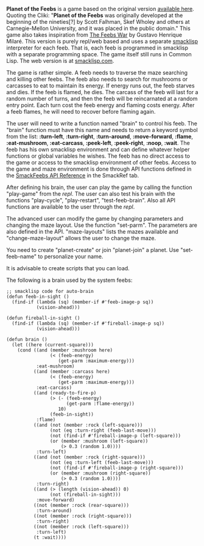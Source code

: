 __Planet of the Feebs__ is a game based on the original version [available here](http://www.cliki.net/Planet%20of%20the%20Feebs). Quoting the Cliki: "__Planet of the Feebs__ was originally developed at the beginning of the nineties[?] by Scott Falhman, Skef Wholey and others at Carnegie-Mellon University, and it was placed in the public domain." This game also takes inspiration from [The Feebs War](http://common-lisp.net/project/the-feebs-war/) by Gustavo Henrique Milaré.  This version is purely repl/web based and uses a separate [smacklisp](https://github.com/aarvid/SmackLisp) interpreter for each feeb. That is, each feeb is programmed in smacklisp with a separate programming space. The game itself still runs in Common Lisp. The web version is at [smacklisp.com](http://smacklisp.com). 

The game is rather simple. A feeb needs to traverse the maze searching and killing other feebs.  The feeb also needs to search for mushrooms or carcasses to eat to maintain its energy.  If energy runs out, the feeb starves and dies. If the feeb is flamed,  he dies.  The carcass of the feeb will last for a random number of turns, and then the feeb will be reincarnated at a random entry point. Each turn cost the feeb energy and flaming costs energy.  After a feeb flames, he will need to recover before flaming again.

The user will need to write a function named "brain" to control his feeb.  The "brain" function must have this name and needs to return a keyword symbol from the list: __:turn-left__, __:turn-right__, __:turn-around__, __:move-forward__, __:flame__, __:eat-mushroom__, __:eat-carcass__, __:peek-left__, __:peek-right__,  __:noop__, __:wait__.  The feeb has his own smacklisp environment and can define whatever helper functions or global variables he wishes.  The feeb has no direct access to the game or access to the smacklisp environment of other feebs.  Access to the game and maze environment is done through API functions defined in the [SmackFeebs API Reference](http://www.smacklisp.com/reference/feeb/) in the SmackRef tab. 

After defining his brain, the user can play the game by calling the function  "play-game" from the _repl_.  The user can also test his brain with the functions "play-cycle", "play-restart", "test-feeb-brain".  Also all API functions are available to the user through the _repl_.

The advanced user can modify the game by changing parameters and changing the maze layout. Use the function "set-parm". The parameters  are also defined in the API. "maze-layouts" lists the mazes available and "change-maze-layout" allows the user to change the maze.

You need to create "planet-create" or join "planet-join" a planet.  Use "set-feeb-name" to personalize your name.  

It is advisable to create scripts that you can load. 



The following is a brain used by the system feebs:

    ;; smacklisp code for auto-brain
    (defun feeb-in-sight ()
      (find-if (lambda (sq) (member-if #'feeb-image-p sq))
               (vision-ahead)))

    (defun fireball-in-sight ()
      (find-if (lambda (sq) (member-if #'fireball-image-p sq))
               (vision-ahead)))

    (defun brain ()
      (let ((here (current-square)))
        (cond ((and (member :mushroom here)
                    (< (feeb-energy)
                       (get-parm :maximum-energy)))
               :eat-mushroom)
              ((and (member :carcass here)
                    (< (feeb-energy)
                       (get-parm :maximum-energy)))
               :eat-carcass)
              ((and (ready-to-fire-p)
                    (> (- (feeb-energy)
                          (get-parm :flame-energy))
                       10)
                    (feeb-in-sight))
               :flame)
              ((and (not (member :rock (left-square)))
                    (not (eq :turn-right (feeb-last-move)))
                    (not (find-if #'fireball-image-p (left-square)))
                    (or (member :mushroom (left-square))
                        (> 0.3 (random 1.0))))
               :turn-left)
              ((and (not (member :rock (right-square)))
                    (not (eq :turn-left (feeb-last-move)))
                    (not (find-if #'fireball-image-p (right-square)))
                    (or (member :mushroom (right-square))
                        (> 0.3 (random 1.0))))
               :turn-right)
              ((and (> (length (vision-ahead)) 0)
                    (not (fireball-in-sight)))
               :move-forward)
              ((not (member :rock (rear-square)))
               :turn-around)
              ((not (member :rock (right-square)))
               :turn-right)
              ((not (member :rock (left-square)))
               :turn-left)
              (t :wait))))
